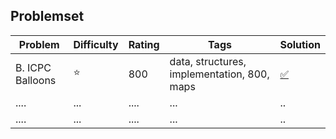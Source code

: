## Problemset
| Problem      |  Difficulty | Rating |Tags| Solution |
|-------------|------|--------|------------|------------------|
|B. ICPC Balloons|:star:| 800| data, structures, implementation, 800, maps | [:white_check_mark:](https://github.com/LuizIgnacio2002/codeforces-solutions/blob/main/B/B.%20ICPC%20Balloons.cpp)|
| ....      | ...  | ....      | ...    |..           |
| ....      | ...  | ....      | ...    |..           |

